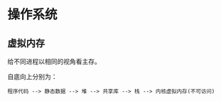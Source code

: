 # 操作系统

## 虚拟内存

给不同进程以相同的视角看主存。

自底向上分别为：

```
程序代码 --> 静态数据 --> 堆 --> 共享库 --> 栈 --> 内核虚拟内存(不可访问)
```
